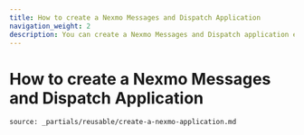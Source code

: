 ```yaml
---
title: How to create a Nexmo Messages and Dispatch Application
navigation_weight: 2
description: You can create a Nexmo Messages and Dispatch application either in the Dashboard or using the Nexmo CLI.
---
```


# How to create a Nexmo Messages and Dispatch Application

```partial
source: _partials/reusable/create-a-nexmo-application.md
```
